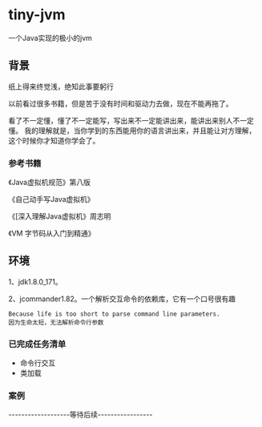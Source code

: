 # tiny-jvm
一个Java实现的极小的jvm
## 背景

纸上得来终觉浅，绝知此事要躬行

以前看过很多书籍，但是苦于没有时间和驱动力去做，现在不能再拖了。

看了不一定懂，懂了不一定能写，写出来不一定能讲出来，能讲出来别人不一定懂。
我的理解就是，当你学到的东西能用你的语言讲出来，并且能让对方理解，这个时候你才知道你学会了。

### 参考书籍

《Java虚拟机规范》第八版

《自己动手写Java虚拟机》

《[深入理解Java虚拟机》周志明

《VM 字节码从入门到精通》

## 环境

1、jdk1.8.0_171。

2、jcommander1.82。一个解析交互命令的依赖库，它有一个口号很有趣

```
Because life is too short to parse command line parameters.
因为生命太短，无法解析命令行参数
```

### 已完成任务清单

- 命令行交互
- 类加载 

### 案例

-------------------等待后续-----------------